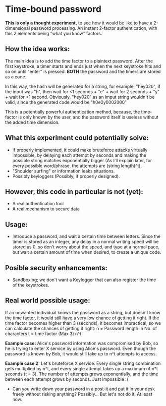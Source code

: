 # Time-bound password

**This is only a thought experiment,** to see how it would be like to have a 2-dimensional password processing. An instant 2-factor authentication, with this 2 elements being "what you know" factors.

## How the idea works:
The main idea is to add the time factor to a plaintext password. After the first keystroke, a timer starts and ends just when the next keystroke hits and so on until "enter" is pressed. **BOTH** the password and the timers are stored as a code. 

In this way, the hash will be generated for a string, for example, "hey020", if the input was "h", then wait for <1 seconds + "e" + wait for 2 seconds + "y" + wait for <1 second. Obviously, "hey020" as an imput string wouldn't be valid, since the generated code would be "h0e0y0002000"

This is a potentially powerful authentication method, because, the time-factor is only known by the user, and the password itself is useless without the added time dimension.

## What this experiment could potentially solve:
- If properly implemented, it could make bruteforce attacks virtually impossible, by delaying each attempt by seconds and making the possible string matches exponentially bigger (As I'll explain later, for every possible word/phrase, the attempts are (string length)^t).
- "Shoulder surfing" or information leaks situations.
- Possibly keyloggers (Possibly, if properly designed).

## However, this code in particular is not (yet):
- A real authentication tool
- A real mechanism to secure data

## Usage:
- Introduce a password, and wait a certain time between letters. Since the timer is stored as an integer, any delay in a normal writing speed will be stored as 0, so 
don't worry about the speed, and type at a normal pace, but wait a certain amount of time when desired, to create a unique code.

## Posible security enhancements:
- Sandboxing; we don't want a Keylogger that can also register the time of the keystrokes. 

## Real world possible usage:
If an unwanted individual knows the password as a string, but doesn't know the time factor, it would still have a very low chance of getting it right. If the time factor becomes higher than 3 (seconds), it becomes impractical, so we can calculate the chances of getting it right:
  n = Password length in No. of characters
  t = time factor (Máx 3)
  n^t

**Example case:** Alice's password information was compromised by Bob, so he is trying to enter X service by using Alice's password. Even though the password is known by Bob, it would still take up to n^t attempts to access.

**Example case 2:** Let's bruteforce X service. Every single string combination gets multiplied by n^t, and every single attempt takes up a maximum of n*t seconds (t = 3). The number of attempts grows exponentially, and the time between each attempt grows by seconds. Just impossible :)

- Can you write down your password in a post-it and put it in your desk freely without risking anything? Possibly... But let's not do it. At least now.
